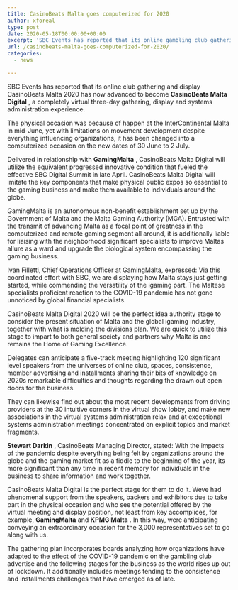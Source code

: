 ```yaml
---
title: CasinoBeats Malta goes computerized for 2020
author: xforeal 
type: post
date: 2020-05-18T00:00:00+00:00
excerpt: 'SBC Events has reported that its online gambling club gathering and show CasinoBeats Malta 2020 has now advanced to become CasinoBeats Malta Digital, a completely virtual three-day meeting, display and systems administration experience '
url: /casinobeats-malta-goes-computerized-for-2020/
categories:
  - news

---
```

<span style="font-weight: 400;">SBC Events has reported that its online club gathering and display CasinoBeats Malta 2020 has now advanced to become </span>**CasinoBeats Malta Digital** <span style="font-weight: 400;">, a completely virtual three-day gathering, display and systems administration experience. </span>

<span style="font-weight: 400;">The physical occasion was because of happen at the InterContinental Malta in mid-June, yet with limitations on movement development despite everything influencing organizations, it has been changed into a computerized occasion on the new dates of 30 June to 2 July. </span>

<span style="font-weight: 400;">Delivered in relationship with </span>**GamingMalta** <span style="font-weight: 400;">, CasinoBeats Malta Digital will utilize the equivalent progressed innovative condition that fueled the effective SBC Digital Summit in late April. </span><span style="font-weight: 400;">CasinoBeats Malta Digital </span> <span style="font-weight: 400;">will imitate the key components that make physical public expos so essential to the gaming business and make them available to individuals around the globe. </span>

<span style="font-weight: 400;">GamingMalta is an autonomous non-benefit establishment set up by the Government of Malta and the Malta Gaming Authority (MGA). Entrusted with the transmit of advancing Malta as a focal point of greatness in the computerized and remote gaming segment all around, it is additionally liable for liaising with the neighborhood significant specialists to improve Maltas allure as a ward and upgrade the biological system encompassing the gaming business. </span>

<span style="font-weight: 400;">Ivan Filletti, Chief Operations Officer at GamingMalta, expressed: Via this coordinated effort with SBC, we are displaying how Malta stays just getting started, while commending the versatility of the igaming part. The Maltese specialists proficient reaction to the COVID-19 pandemic has not gone unnoticed by global financial specialists. </span>

<span style="font-weight: 400;">CasinoBeats Malta Digital 2020 will be the perfect idea authority stage to consider the present situation of Malta and the global igaming industry, together with what is molding the divisions plan. We are quick to utilize this stage to impart to both general society and partners why Malta is and remains the Home of Gaming Excellence. </span>

<span style="font-weight: 400;">Delegates can anticipate a five-track meeting highlighting 120 significant level speakers from the universes of online club, spaces, consistence, member advertising and installments sharing their bits of knowledge on 2020s remarkable difficulties and thoughts regarding the drawn out open doors for the business. </span>

<span style="font-weight: 400;">They can likewise find out about the most recent developments from driving providers at the 30 intuitive corners in the virtual show lobby, and make new associations in the virtual systems administration relax and at exceptional systems administration meetings concentrated on explicit topics and market fragments. </span>

**Stewart Darkin** <span style="font-weight: 400;">, CasinoBeats Managing Director, stated: With the impacts of the pandemic despite everything being felt by organizations around the globe and the gaming market fit as a fiddle to the beginning of the year, its more significant than any time in recent memory for individuals in the business to share information and work together. </span>

<span style="font-weight: 400;">CasinoBeats Malta Digital is the perfect stage for them to do it. Weve had phenomenal support from the speakers, backers and exhibitors due to take part in the physical occasion and who see the potential offered by the virtual meeting and display position, not least from key accomplices, for example, </span>**GamingMalta** <span style="font-weight: 400;">and </span>**KPMG Malta** <span style="font-weight: 400;">. In this way, were anticipating conveying an extraordinary occasion for the 3,000 representatives set to go along with us. </span>

<span style="font-weight: 400;">The gathering plan incorporates boards analyzing how organizations have adapted to the effect of the COVID-19 pandemic on the gambling club advertise and the following stages for the business as the world rises up out of lockdown. It additionally includes meetings tending to the consistence and installments challenges that have emerged as of late. </span>